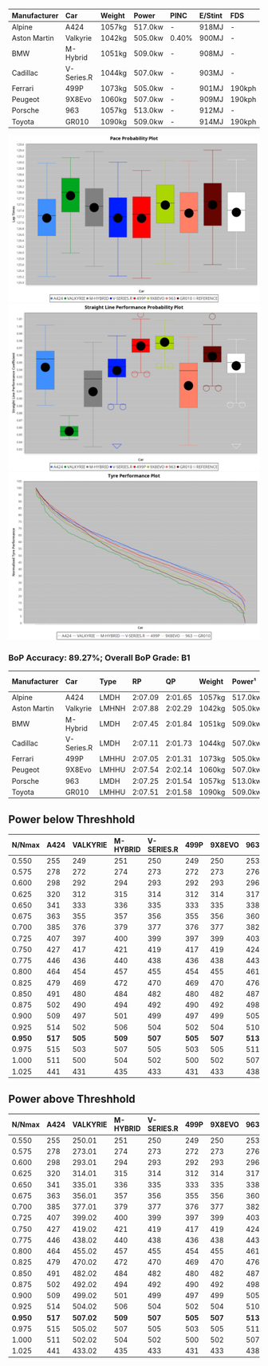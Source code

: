 | Manufacturer | Car        | Weight | Power   | PINC    | E/Stint | FDS     |
|:-|:-|:-|:-|:-|:-|:-|
| Alpine       | A424       | 1057kg | 517.0kw |    -    | 918MJ   |    -    |
| Aston Martin | Valkyrie   | 1042kg | 505.0kw | 0.40%   | 900MJ   |    -    |
| BMW          | M-Hybrid   | 1051kg | 509.0kw |    -    | 908MJ   |    -    |
| Cadillac     | V-Series.R | 1044kg | 507.0kw |    -    | 903MJ   |    -    |
| Ferrari      | 499P       | 1073kg | 505.0kw |    -    | 901MJ   | 190kph  |
| Peugeot      | 9X8Evo     | 1060kg | 507.0kw |    -    | 909MJ   | 190kph  |
| Porsche      | 963        | 1057kg | 513.0kw |    -    | 912MJ   |    -    |
| Toyota       | GR010      | 1090kg | 509.0kw |    -    | 914MJ   | 190kph  |

![PACECHART](./IMG/ACOMETHOD.png)
![STRAIGHTLINEPERFORMANCECHART](./IMG/ACOMETHOD_sp.png)
![TYREPERFORMANCECHART](./IMG/ACOMETHOD_tw.png)

### BoP Accuracy: 89.27%; Overall BoP Grade: B1
| Manufacturer | Car        | Type  | RP      | QP      | Weight | Power¹  | Threshhold | PINC    | Power²   | E/Stint | AVG Vmax  | FDS     | RDLC | L/Stint | BOP-Grade | Model Accuracy | Model Points | Match%  | SimDiff |
|:-|:-|:-|:-|:-|:-|:-|:-|:-|:-|:-|:-|:-|:-|:-|:-|:-|:-|:-|:-|
| Alpine       | A424       | LMDH  | 2:07.09 | 2:01.65 | 1057kg | 517.0kw | 210.0kph   |    -    | 517.00kw |  918MJ  | 300.36kph |    -    | 1.01 | 25      | -A2       | 99.58%         | 1429         | 91.96%  | +0.30   |
| Aston Martin | Valkyrie   | LMHNH | 2:07.88 | 2:02.29 | 1042kg | 505.0kw | 210.0kph   | 0.40%   | 507.00kw |  900MJ  | 285.59kph |    -    | 1.05 | 25      | +D2       | 100.00%        | 247          | 60.46%  | #       |
| BMW          | M-Hybrid   | LMDH  | 2:07.45 | 2:01.84 | 1051kg | 509.0kw | 210.0kph   |    -    | 509.00kw |  908MJ  | 294.42kph |    -    | 1.03 | 25      | ~A1       | 99.97%         | 2912         | 100.00% | +0.25   |
| Cadillac     | V-Series.R | LMDH  | 2:07.11 | 2:01.73 | 1044kg | 507.0kw | 210.0kph   |    -    | 507.00kw |  903MJ  | 297.96kph |    -    | 1.03 | 25      | -A2       | 99.49%         | 5225         | 92.97%  | +0.81   |
| Ferrari      | 499P       | LMHHU | 2:07.05 | 2:01.31 | 1073kg | 505.0kw | 210.0kph   |    -    | 505.00kw |  901MJ  | 301.81kph | 190kph  | 1.03 | 25      | -B1       | 100.00%        | 5378         | 85.88%  | +0.61   |
| Peugeot      | 9X8Evo     | LMHHU | 2:07.54 | 2:02.14 | 1060kg | 507.0kw | 210.0kph   |    -    | 507.00kw |  909MJ  | 303.95kph | 190kph  | 1.00 | 25      | +A2       | 100.00%        | 1459         | 92.51%  | -0.01   |
| Porsche      | 963        | LMDH  | 2:07.25 | 2:01.54 | 1057kg | 513.0kw | 210.0kph   |    -    | 513.00kw |  912MJ  | 295.86kph |    -    | 1.02 | 25      | ~A1       | 99.92%         | 14207        | 96.78%  | -0.12   |
| Toyota       | GR010      | LMHHU | 2:07.51 | 2:01.58 | 1090kg | 509.0kw | 210.0kph   |    -    | 509.00kw |  914MJ  | 299.35kph | 190kph  | 1.01 | 25      | +A2       | 99.86%         | 4280         | 93.59%  | +0.84   |

## Power below Threshhold
| N/Nmax    | A424    | VALKYRIE | M-HYBRID | V-SERIES.R | 499P    | 9X8EVO  | 963     | GR010   |
|:-|:-|:-|:-|:-|:-|:-|:-|:-|
|  0.550    |  255    |  249     |  251     |  250       |  249    |  250    |  253    |  251    |
|  0.575    |  278    |  272     |  274     |  273       |  272    |  273    |  276    |  274    |
|  0.600    |  298    |  292     |  294     |  293       |  292    |  293    |  296    |  294    |
|  0.625    |  320    |  312     |  315     |  314       |  312    |  314    |  317    |  315    |
|  0.650    |  341    |  333     |  336     |  335       |  333    |  335    |  338    |  336    |
|  0.675    |  363    |  355     |  357     |  356       |  355    |  356    |  360    |  357    |
|  0.700    |  385    |  376     |  379     |  377       |  376    |  377    |  382    |  379    |
|  0.725    |  407    |  397     |  400     |  399       |  397    |  399    |  403    |  400    |
|  0.750    |  427    |  417     |  421     |  419       |  417    |  419    |  424    |  421    |
|  0.775    |  446    |  436     |  440     |  438       |  436    |  438    |  443    |  440    |
|  0.800    |  464    |  454     |  457     |  455       |  454    |  455    |  461    |  457    |
|  0.825    |  479    |  469     |  472     |  470       |  469    |  470    |  476    |  472    |
|  0.850    |  491    |  480     |  484     |  482       |  480    |  482    |  487    |  484    |
|  0.875    |  502    |  490     |  494     |  492       |  490    |  492    |  498    |  494    |
|  0.900    |  509    |  497     |  501     |  499       |  497    |  499    |  505    |  501    |
|  0.925    |  514    |  502     |  506     |  504       |  502    |  504    |  510    |  506    |
| **0.950** | **517** | **505**  | **509**  | **507**    | **505** | **507** | **513** | **509** |
|  0.975    |  515    |  503     |  507     |  505       |  503    |  505    |  511    |  507    |
|  1.000    |  511    |  500     |  504     |  502       |  500    |  502    |  507    |  504    |
|  1.025    |  441    |  431     |  435     |  433       |  431    |  433    |  438    |  435    |

## Power above Threshhold
| N/Nmax    | A424    | VALKYRIE   | M-HYBRID | V-SERIES.R | 499P    | 9X8EVO  | 963     | GR010   |
|:-|:-|:-|:-|:-|:-|:-|:-|:-|
|  0.550    |  255    |  250.01    |  251     |  250       |  249    |  250    |  253    |  251    |
|  0.575    |  278    |  273.01    |  274     |  273       |  272    |  273    |  276    |  274    |
|  0.600    |  298    |  293.01    |  294     |  293       |  292    |  293    |  296    |  294    |
|  0.625    |  320    |  314.01    |  315     |  314       |  312    |  314    |  317    |  315    |
|  0.650    |  341    |  335.01    |  336     |  335       |  333    |  335    |  338    |  336    |
|  0.675    |  363    |  356.01    |  357     |  356       |  355    |  356    |  360    |  357    |
|  0.700    |  385    |  377.01    |  379     |  377       |  376    |  377    |  382    |  379    |
|  0.725    |  407    |  399.02    |  400     |  399       |  397    |  399    |  403    |  400    |
|  0.750    |  427    |  419.02    |  421     |  419       |  417    |  419    |  424    |  421    |
|  0.775    |  446    |  438.02    |  440     |  438       |  436    |  438    |  443    |  440    |
|  0.800    |  464    |  455.02    |  457     |  455       |  454    |  455    |  461    |  457    |
|  0.825    |  479    |  470.02    |  472     |  470       |  469    |  470    |  476    |  472    |
|  0.850    |  491    |  482.02    |  484     |  482       |  480    |  482    |  487    |  484    |
|  0.875    |  502    |  492.02    |  494     |  492       |  490    |  492    |  498    |  494    |
|  0.900    |  509    |  499.02    |  501     |  499       |  497    |  499    |  505    |  501    |
|  0.925    |  514    |  504.02    |  506     |  504       |  502    |  504    |  510    |  506    |
| **0.950** | **517** | **507.02** | **509**  | **507**    | **505** | **507** | **513** | **509** |
|  0.975    |  515    |  505.02    |  507     |  505       |  503    |  505    |  511    |  507    |
|  1.000    |  511    |  502.02    |  504     |  502       |  500    |  502    |  507    |  504    |
|  1.025    |  441    |  433.02    |  435     |  433       |  431    |  433    |  438    |  435    |
